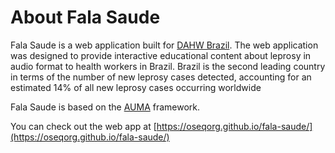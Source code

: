 # About Fala Saude

Fala Saude is a web application built for [DAHW Brazil](https://www.dahw.org.br). The web application was designed to provide interactive educational content about leprosy in audio format to health workers in Brazil. Brazil is the second leading country in terms of the number of new leprosy cases detected, accounting for an estimated 14% of all new leprosy cases occurring worldwide

Fala Saude is based on the [AUMA](https://github.com/OSEQorg/auma.js) framework.

You can check out the web app at [https://oseqorg.github.io/fala-saude/](https://oseqorg.github.io/fala-saude/)
